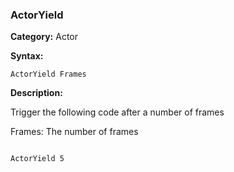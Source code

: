 ### ActorYield

**Category:**
Actor

**Syntax:**

```scorpionengine
ActorYield Frames
```

**Description:**

Trigger the following code after a number of frames

Frames: The number of frames

```scorpionengine

ActorYield 5

```

